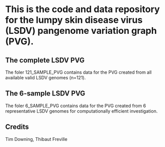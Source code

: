 # This is the code and data repository for the lumpy skin disease virus (LSDV) pangenome variation graph (PVG).

## The complete LSDV PVG 

The foler 121_SAMPLE_PVG contains data for the PVG created from all available valid LSDV genomes (n=121).

## The 6-sample LSDV PVG

The foler 6_SAMPLE_PVG contains data for the PVG created from 6 representative LSDV genomes for computationally efficient investigation.



## Credits

Tim Downing, Thibaut Freville
